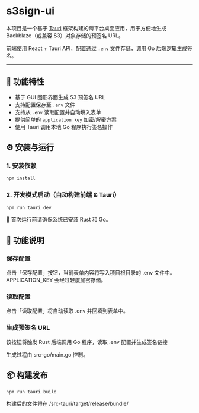 # s3sign-ui
本项目是一个基于 [Tauri](https://tauri.app/) 框架构建的跨平台桌面应用，用于方便地生成 Backblaze（或兼容 S3）对象存储的预签名 URL。

前端使用 React + Tauri API，配置通过 `.env` 文件存储，调用 Go 后端逻辑生成签名。

---

## 🧰 功能特性

- 基于 GUI 图形界面生成 S3 预签名 URL
- 支持配置保存至 `.env` 文件
- 支持从 `.env` 读取配置并自动填入表单
- 提供简单的 `application key` 加密/解密方案
- 使用 Tauri 调用本地 Go 程序执行签名操作

## ⚙️ 安装与运行
### 1. 安装依赖
```bash
npm install
```
### 2. 开发模式启动（自动构建前端 & Tauri）
```bash
npm run tauri dev
```
🔧 首次运行前请确保系统已安装 Rust 和 Go。


## 🧪 功能说明
### 保存配置

点击「保存配置」按钮，当前表单内容将写入项目根目录的 .env 文件中。APPLICATION_KEY 会经过轻度加密存储。

### 读取配置

点击「读取配置」将自动读取 .env 并回填到表单中。
### 生成预签名 URL
该按钮将触发 Rust 后端调用 Go 程序，读取 .env 配置并生成签名链接

生成过程由 src-go/main.go 控制。

## 📦 构建发布
```bash
npm run tauri build
```
构建后的文件将在 /src-tauri/target/release/bundle/ 